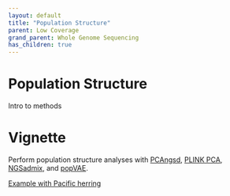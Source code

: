 ```yaml
---
layout: default
title: "Population Structure"
parent: Low Coverage
grand_parent: Whole Genome Sequencing
has_children: true
---
```




# Population Structure

Intro to methods

# Vignette

Perform population structure analyses with [PCAngsd](http://www.popgen.dk/software/index.php/PCAngsd),
[PLINK PCA](https://www.cog-genomics.org/plink/1.9/strat), [NGSadmix](http://www.popgen.dk/software/index.php/NgsAdmix), and [popVAE](https://github.com/kr-colab/popvae).

[Example with Pacific herring](population_genetics/vignettes/Pacific_Herring_population_strucutre.html)



